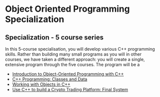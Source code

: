 # Object Oriented Programming Specialization

## Specialization - 5 course series

In this 5-course specialisation, you will develop various C++ programming skills. Rather than building many small programs as you will in other courses, we have taken a different approach: you will create a single, extensive program through the five courses. The program will be a

- [Introduction to Object-Oriented Programming with C++](https://www.coursera.org/learn/cplusplus-crypto-i?specialization=object-oriented-programming-s12n)
- [C++ Programming: Classes and Data]()
- [Working with Objects in C++]()
- [Use C++ to build a Crypto Trading Platform: Final System]()
